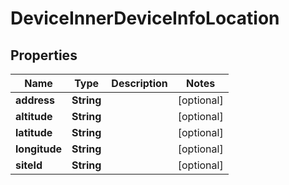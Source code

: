 
# DeviceInnerDeviceInfoLocation

## Properties
Name | Type | Description | Notes
------------ | ------------- | ------------- | -------------
**address** | **String** |  |  [optional]
**altitude** | **String** |  |  [optional]
**latitude** | **String** |  |  [optional]
**longitude** | **String** |  |  [optional]
**siteId** | **String** |  |  [optional]



